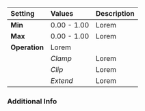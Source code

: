 | Setting       | Values      | Description |
| :------------ | :---------- | :---------- |
| **Min**       | 0.00 - 1.00 | Lorem |
| **Max**       | 0.00 - 1.00 | Lorem |
| **Operation** | Lorem |
|               | *Clamp*     | Lorem |
|               | *Clip*      | Lorem |
|               | *Extend*    | Lorem |

### Additional Info

